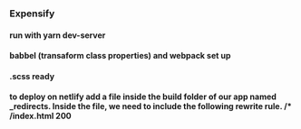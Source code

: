 ### Expensify

#### run with yarn dev-server

#### babbel (transaform class properties) and webpack set up

#### .scss ready

#### to deploy on netlify add a file inside the build folder of our app named \_redirects. Inside the file, we need to include the following rewrite rule. /\* /index.html 200
